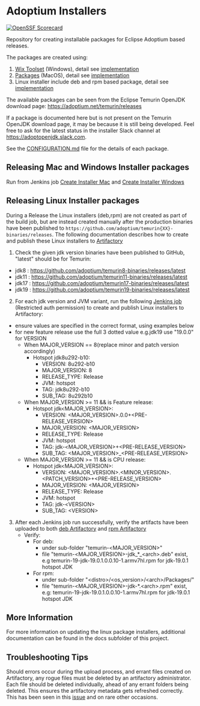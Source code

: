# Adoptium Installers

[![OpenSSF Scorecard](https://api.securityscorecards.dev/projects/github.com/adoptium/installer/badge)](https://api.securityscorecards.dev/projects/github.com/adoptium/installer)

Repository for creating installable packages for Eclipse Adoptium based releases.

The packages are created using:
1. [Wix Toolset](http://wixtoolset.org) (Windows), detail see [implementation](./wix)
2. [Packages](http://s.sudre.free.fr/Software/Packages/about.html) (MacOS), detail see [implementation](./pkgbuild)
3. Linux installer include deb and rpm based package, detail see [implementation](./linux)

The available packages can be seen from the Eclipse Temurin OpenJDK download page: https://adoptium.net/temurin/releases

If a package is documented here but is not present on the Temurin OpenJDK download page, it may be because it is still being developed. Feel free to ask for the latest status in the installer Slack channel at <https://adoptopenjdk.slack.com>.

See the [CONFIGURATION.md](./CONFIGURATION.md) file for the details of each package.

## Releasing Mac and Windows Installer packages
Run from Jenkins job [Create Installer Mac](https://ci.adoptium.net/job/build-scripts/job/release/job/create_installer_mac/) and [Create Installer  Windows](https://ci.adoptium.net/job/build-scripts/job/release/job/create_installer_windows/)

## Releasing Linux Installer packages
During a Release the Linux installers (deb,rpm) are not created as part of the build job, but are instead created manually after the production binaries have been published to `https://github.com/adoptium/temurin{XX}-binaries/releases`.
The following documentation describes how to create and publish these Linux installers to [Artifactory](https://adoptium.jfrog.io/ui/repos/tree/General)

1. Check the given jdk version binaries have been published to GitHub, "latest" should be for Temurin:
  - jdk8 : https://github.com/adoptium/temurin8-binaries/releases/latest
  - jdk11 : https://github.com/adoptium/temurin11-binaries/releases/latest
  - jdk17 : https://github.com/adoptium/temurin17-binaries/releases/latest
  - jdk19 : https://github.com/adoptium/temurin19-binaries/releases/latest
2. For each jdk version and JVM variant, run the following [Jenkins job](https://ci.adoptium.net/job/build-scripts/job/release/jobs/) (Restricted auth permission) to create and publish Linux installers to Artifactory:
  - ensure values are specified in the correct format, using examples below
  - for new feature release use the full 3 dotted value e.g.jdk19 use "19.0.0" for VERSION
    - When MAJOR_VERSION == 8(replace minor and patch version accordingly)
      - Hotspot jdk8u292-b10:
        - VERSION: 8u292-b10
        - MAJOR_VERSION: 8
        - RELEASE_TYPE: Release
        - JVM: hotspot
        - TAG: jdk8u292-b10
        - SUB_TAG: 8u292b10
    - When MAJOR_VERSION >= 11 && is Feature release:
      - Hotspot jdk\<MAJOR_VERSION>:
        - VERSION: \<MAJOR_VERSION>.0.0+\<PRE-RELEASE_VERSION>
        - MAJOR_VERSION: <MAJOR_VERSION>
        - RELEASE_TYPE: Release
        - JVM: hotspot
        - TAG: jdk-\<MAJOR_VERSION>+\<PRE-RELEASE_VERSION>
        - SUB_TAG: \<MAJOR_VERSION>_\<PRE-RELEASE_VERSION>
    - When MAJOR_VERSION >= 11 && is CPU release:
      - Hotspot jdk\<MAJOR_VERSION>:
        - VERSION: \<MAJOR_VERSION>.\<MINOR_VERSION>.\<PATCH_VERSION>+\<PRE-RELEASE_VERSION>
        - MAJOR_VERSION: \<MAJOR_VERSION>
        - RELEASE_TYPE: Release
        - JVM: hotspot
        - TAG: jdk-\<VERSION>
        - SUB_TAG: \<VERSION>
3. After each Jenkins job run successfully, verify the artifacts have been uploaded to both [deb Artifactory](https://adoptium.jfrog.io/ui/repos/tree/General/deb/pool/main/t) and [rpm Artifactory](https://adoptium.jfrog.io/ui/repos/tree/General/rpm)
    - Verify:
      - For deb:
        - under sub-folder "temurin-<MAJOR_VERSION>"
        - file "temurin-<MAJOR_VERSION>-jdk_*_\<arch>.deb" exist, e.g temurin-19-jdk-19.0.1.0.0.10-1.armv7hl.rpm for jdk-19.0.1 hotspot JDK
      - For rpm:
        - under sub-folder "\<distro>/\<os_version>/\<arch>/Packages/"
        - file "temurin-\<MAJOR_VERSION>-jdk-*.\<arch>.rpm" exist, e.g: temurin-19-jdk-19.0.1.0.0.10-1.armv7hl.rpm for jdk-19.0.1 hotspot JDK

## More Information

For more information on updating the linux package installers, additional documentation can be found in the docs subfolder of this project.

## Troubleshooting Tips

Should errors occur during the upload process, and errant files created on Artifactory, any rogue files must be deleted by an artifactory administrator. Each file should be deleted individually, ahead of any errant folders being deleted. This ensures the artifactory metadata gets refreshed correctly.  This has been seen in this [issue](https://github.com/adoptium/temurin-build/issues/3618) and on rare other occasions.
